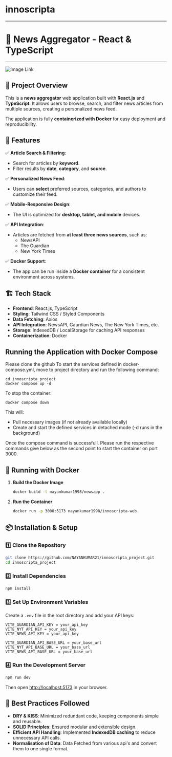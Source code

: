 # innoscripta

---

# 📰 News Aggregator - React & TypeScript

---

![Image Link](https://res.cloudinary.com/dc3akfh6t/image/upload/v1738481809/rkcm5bv19oyqdak0n4ox.png)

## 📌 Project Overview

This is a **news aggregator** web application built with **React.js** and **TypeScript**. It allows users to browse, search, and filter news articles from multiple sources, creating a personalized news feed.

The application is fully **containerized with Docker** for easy deployment and reproducibility.

## 🚀 Features

✅ **Article Search & Filtering**:

- Search for articles by **keyword**.
- Filter results by **date**, **category**, and **source**.

✅ **Personalized News Feed**:

- Users can **select** preferred sources, categories, and authors to customize their feed.

✅ **Mobile-Responsive Design**:

- The UI is optimized for **desktop, tablet, and mobile** devices.

✅ **API Integration**:

- Articles are fetched from **at least three news sources**, such as:
  - NewsAPI
  - The Guardian
  - New York Times

✅ **Docker Support**:

- The app can be run inside a **Docker container** for a consistent environment across systems.

## 🏗️ Tech Stack

- **Frontend**: React.js, TypeScript
- **Styling**: Tailwind CSS / Styled Components
- **Data Fetching**: Axios
- **API Integration**: NewsAPI, Gaurdian News, The New York Times, etc.
- **Storage**: IndexedDB / LocalStorage for caching API responses
- **Containerization**: Docker

## Running the Application with Docker Compose

Please clone the github To start the services defined in docker-compose.yml, move to project directory and run the following command:

```
cd innoscripta_project
docker compose up -d
```
To stop the container:
```
docker compose down
```

This will:

 - Pull necessary images (if not already available locally)
 - Create and start the defined services in detached mode (-d runs in the background)
  
Once the compose command is successfull. Please run the respective commands give below as the second point to start the container on port 3000.


## 🐳 Running with Docker

1. **Build the Docker Image**
   ```sh
   docker build -t nayankumar1998/newsapp .
   ```
2. **Run the Container**
   ```sh
   docker run -p 3000:5173 nayankumar1998/innoscripta-web
   ```

## 📦 Installation & Setup

### 1️⃣ Clone the Repository

```sh
git clone https://github.com/NAYANKUMAR21/innoscripta_project.git
cd innoscripta_project
```

### 2️⃣ Install Dependencies

```sh
npm install
```

### 3️⃣ Set Up Environment Variables

Create a `.env` file in the root directory and add your API keys:

```env
VITE_GUARDIAN_API_KEY = your_api_key
VITE_NYT_API_KEY = your_api_key
VITE_NEWS_API_KEY = your_api_key

VITE_GUARDIAN_API_BASE_URL = your_base_url
VITE_NYT_API_BASE_URL = your_base_url
VITE_NEWS_API_BASE_URL = your_base_url

```

### 4️⃣ Run the Development Server

```sh
npm run dev
```

Then open [http://localhost:5173](http://localhost:5173) in your browser.

## 🎯 Best Practices Followed

- **DRY & KISS**: Minimized redundant code, keeping components simple and reusable.
- **SOLID Principles**: Ensured modular and extensible design.
- **Efficient API Handling**: Implemented **IndexedDB caching** to reduce unnecessary API calls.
- **Normalisation of Data**: Data Fetched from various api's and convert them to one single format.
